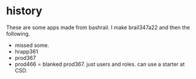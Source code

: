 # history

These are some apps made from bashrail. I make brail347a22 and then the following.

- missed some.
- hrapp361
- prod367
- prod466 = blanked prod367. just users and roles. can use a starter at CSD.
